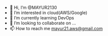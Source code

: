 - 👋 Hi, I’m @MAYUR2130
- 👀 I’m interested in cloud(AWS/Google)
- 🌱 I’m currently learning DevOps
- 💞️ I’m looking to collaborate on ...
- 📫 How to reach me mayur21.aws@gmail.com

<!---
MAYUR2130/MAYUR2130 is a ✨ special ✨ repository because its `README.md` (this file) appears on your GitHub profile.
You can click the Preview link to take a look at your changes.
--->
